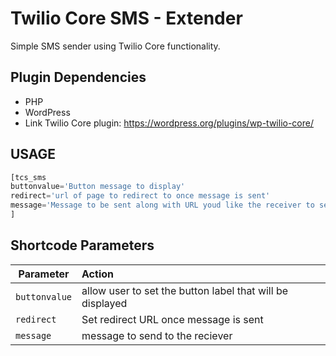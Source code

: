 # Twilio Core SMS - Extender

Simple SMS sender using Twilio Core functionality.

## Plugin Dependencies

- PHP
- WordPress
- Link Twilio Core plugin: https://wordpress.org/plugins/wp-twilio-core/

## USAGE

```php
[tcs_sms
buttonvalue='Button message to display'
redirect='url of page to redirect to once message is sent'
message='Message to be sent along with URL youd like the receiver to selet'
]
```

## Shortcode Parameters

| Parameter     | Action                                                    |
| ------------- | :-------------------------------------------------------- |
| `buttonvalue` | allow user to set the button label that will be displayed |
| `redirect`    | Set redirect URL once message is sent                     |
| `message`     | message to send to the reciever                           |
